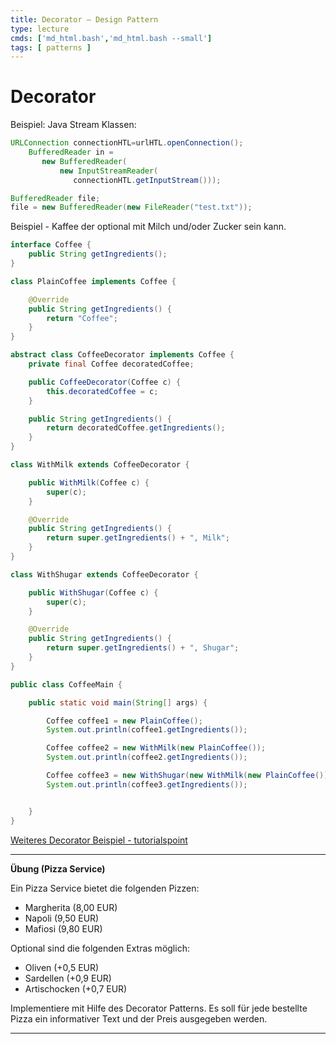 ```yaml
---
title: Decorator – Design Pattern
type: lecture
cmds: ['md_html.bash','md_html.bash --small']
tags: [ patterns ]
---
```




# Decorator

Beispiel: Java Stream Klassen:

```java
URLConnection connectionHTL=urlHTL.openConnection();
    BufferedReader in =
       new BufferedReader(
           new InputStreamReader(
              connectionHTL.getInputStream()));              
```

```java
BufferedReader file;
file = new BufferedReader(new FileReader("test.txt"));
```

Beispiel - Kaffee der optional mit Milch und/oder Zucker sein kann.

```java
interface Coffee {
    public String getIngredients();
}

class PlainCoffee implements Coffee {

    @Override
    public String getIngredients() {
        return "Coffee";
    }
}
```

```java
abstract class CoffeeDecorator implements Coffee {
    private final Coffee decoratedCoffee;

    public CoffeeDecorator(Coffee c) {
        this.decoratedCoffee = c;
    }

    public String getIngredients() {
        return decoratedCoffee.getIngredients();
    }
}
```

```java
class WithMilk extends CoffeeDecorator {

    public WithMilk(Coffee c) {
        super(c);
    }

    @Override
    public String getIngredients() {
        return super.getIngredients() + ", Milk";
    }    
}

class WithShugar extends CoffeeDecorator {

    public WithShugar(Coffee c) {
        super(c);
    }

    @Override
    public String getIngredients() {
        return super.getIngredients() + ", Shugar";
    }    
}
```

```java
public class CoffeeMain {

    public static void main(String[] args) {

        Coffee coffee1 = new PlainCoffee();
        System.out.println(coffee1.getIngredients());

        Coffee coffee2 = new WithMilk(new PlainCoffee());
        System.out.println(coffee2.getIngredients());

        Coffee coffee3 = new WithShugar(new WithMilk(new PlainCoffee()));
        System.out.println(coffee3.getIngredients());


    }
}
```

[Weiteres Decorator Beispiel - tutorialspoint](https://www.tutorialspoint.com/design_pattern/decorator_pattern.htm)

---

**Übung (Pizza Service)**

Ein Pizza Service bietet die folgenden Pizzen:

- Margherita (8,00 EUR)
- Napoli (9,50 EUR)
- Mafiosi (9,80 EUR)

Optional sind die folgenden Extras möglich:

- Oliven (+0,5 EUR)
- Sardellen (+0,9 EUR)
- Artischocken (+0,7 EUR)

Implementiere mit Hilfe des Decorator Patterns. Es soll für jede bestellte Pizza ein informativer Text und der Preis ausgegeben werden.

---


# 